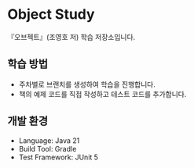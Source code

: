# Object Study

『오브젝트』(조영호 저) 학습 저장소입니다.

## 학습 방법

- 주차별로 브랜치를 생성하여 학습을 진행합니다.
- 책의 예제 코드를 직접 작성하고 테스트 코드를 추가합니다.

## 개발 환경

- Language: Java 21
- Build Tool: Gradle
- Test Framework: JUnit 5

